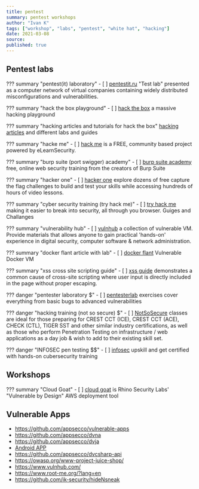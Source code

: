 ```yaml
---
title: pentest
summary: pentest workshops
author: "Ivan K"
tags: ["workshop", "labs", "pentest", "white hat", "hacking"]
date: 2021-03-08
source:
published: true
---
```


## Pentest labs

??? summary "pentest(it) laboratory"
    - [ ] [pentestit.ru](https://lab.pentestit.ru)
    "Test lab" presented as a computer network of virtual companies containing widely distributed misconfigurations and vulnerabilities.

??? summary "hack the box playground"
    - [ ] [hack the box](https://www.hackthebox.eu)
    a massive hacking playground

??? summary "hacking articles and tutorials for hack the box"
    [hacking articles](https://www.hackingarticles.in)
    and different labs and guides

??? summary "hacke me"
    - [ ] [hack me](https://me.hack.me)
    is a FREE, community based project powered by eLearnSecurity.

??? summary "burp suite (port swigger) academy"
    - [ ] [burp suite academy](https://portswigger.net/web-security)
    free, online web security training from the creators of Burp Suite

??? summary "hacker one"
    - [ ] [hacker one](https://www.hackerone.com/hacker101)
    explore dozens of free capture the flag challenges to build and test your skills while accessing hundreds of hours of video lessons.

??? summary "cyber security training (try hack me)"
    - [ ] [try hack me](https://tryhackme.com)
    making it easier to break into security, all through you browser. Guiges and Challanges

??? summary "vulnerability hub"
    - [ ] [vulnhub](https://www.vulnhub.com)
    a collection of vulnerable VM. Provide materials that allows anyone to gain practical 'hands-on' experience in digital security, computer software & network administration.

??? summary "docker flant article with lab"
    - [ ] [docker flant](https://habr.com/ru/company/flant/blog/337154/)
    Vulnerable Docker VM

??? summary "xss cross site scripting guide"
    - [ ] [xss guide](https://xss-game.appspot.com)
    demonstrates a common cause of cross-site scripting where user input is directly included in the page without proper escaping.

??? danger "pentester laboratory $"
    - [ ] [pentesterlab](https://pentesterlab.com/exercises)
    exercises cover everything from basic bugs to advanced vulnerabilities

??? danger "hacking training (not so secure) $"
    - [ ] [NotSoSecure](https://www.notsosecure.com)
    classes are ideal for those preparing for CREST CCT (ICE), CREST CCT (ACE), CHECK (CTL), TIGER SST and other similar industry certifications, as well as those who perform Penetration Testing on infrastructure / web applications as a day job & wish to add to their existing skill set.

??? danger "INFOSEC pen testing $$"
    - [ ] [infosec][2]
    upskill and get certified with hands-on cubersecurity training

## Workshops

??? summary "Cloud Goat"
    - [ ] [cloud goat][1]
    is Rhino Security Labs' "Vulnerable by Design" AWS deployment tool

## Vulnerable Apps

- https://github.com/appsecco/vulnerable-apps
- https://github.com/appsecco/dvna
- https://github.com/appsecco/dvja
- [Android APP](https://github.com/appsecco/VyAPI)
- https://github.com/appsecco/dvcsharp-api
- https://owasp.org/www-project-juice-shop/
- https://www.vulnhub.com/
- https://www.root-me.org/?lang=en
- https://github.com/ik-security/hideNsneak



[1]: https://github.com/ik-security/cloudgoat
[2]: https://www.infosecinstitute.com/skills/cyber-ranges/penetration-testing-cyber-range
[3]: https://ecsworkshop.com
